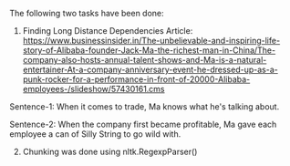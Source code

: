 The following two tasks have been done:

1) Finding Long Distance Dependencies
Article: https://www.businessinsider.in/The-unbelievable-and-inspiring-life-story-of-Alibaba-founder-Jack-Ma-the-richest-man-in-China/The-company-also-hosts-annual-talent-shows-and-Ma-is-a-natural-entertainer-At-a-company-anniversary-event-he-dressed-up-as-a-punk-rocker-for-a-performance-in-front-of-20000-Alibaba-employees-/slideshow/57430161.cms 

Sentence-1: When it comes to trade, Ma knows what he's talking about.

Sentence-2: When the company first became profitable, Ma gave each employee a can of Silly String to go wild with.

2) Chunking was done using nltk.RegexpParser()
